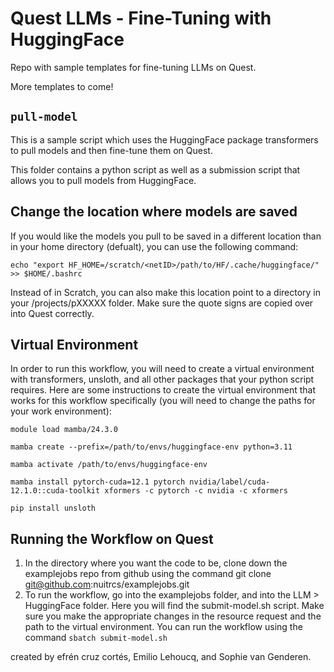 # Quest LLMs - Fine-Tuning with HuggingFace

Repo with sample templates for fine-tuning  LLMs on Quest.

More templates to come!

## `pull-model`
This is a sample script which uses the HuggingFace package transformers to pull models and then fine-tune them on Quest.

This folder contains a python script as well as a submission script that allows you to pull models from HuggingFace.

## Change the location where models are saved
If you would like the models you pull to be saved in a different location than in your home directory (defualt), you can use the following command:

`echo "export HF_HOME=/scratch/<netID>/path/to/HF/.cache/huggingface/" >> $HOME/.bashrc`

Instead of in Scratch, you can also make this location point to a directory in your /projects/pXXXXX folder. Make sure the quote signs are copied over into Quest correctly.

## Virtual Environment
In order to run this workflow, you will need to create a virtual environment with transformers, unsloth, and all other packages that your python script requires. Here are some instructions to create the virtual environment that works for this workflow specifically (you will need to change the paths for your work environment):

`module load mamba/24.3.0`

`mamba create --prefix=/path/to/envs/huggingface-env python=3.11`

`mamba activate /path/to/envs/huggingface-env`

`mamba install pytorch-cuda=12.1 pytorch nvidia/label/cuda-12.1.0::cuda-toolkit xformers -c pytorch -c nvidia -c xformers`

`pip install unsloth` 


## Running the Workflow on Quest
1. In the directory where you want the code to be, clone down the examplejobs repo from github using the command
git clone git@github.com:nuitrcs/examplejobs.git
2. To run the workflow, go into the examplejobs folder, and into the LLM > HuggingFace folder. Here you will find the submit-model.sh script. Make sure you make the appropriate changes in the resource request and the path to the virtual environment. You can run the workflow using the command
`sbatch submit-model.sh` 

created by efrén cruz cortés, Emilio Lehoucq, and Sophie van Genderen.
